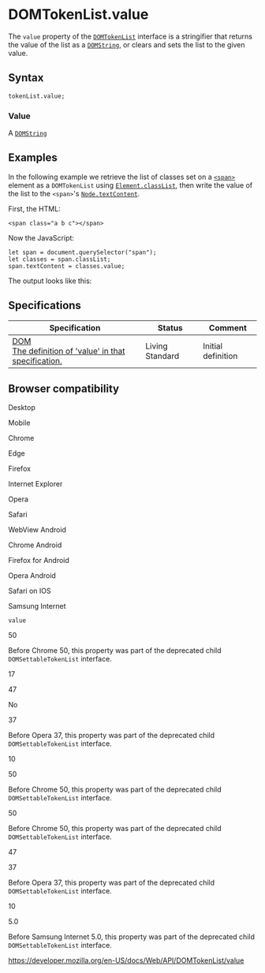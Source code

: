 DOMTokenList.value
==================

The `value` property of the [`DOMTokenList`](../domtokenlist) interface is a stringifier that returns the value of the list as a [`DOMString`](../domstring), or clears and sets the list to the given value.

Syntax
------

    tokenList.value;

### Value

A [`DOMString`](../domstring)

Examples
--------

In the following example we retrieve the list of classes set on a [`<span>`](https://developer.mozilla.org/en-US/docs/Web/HTML/Element/span) element as a `DOMTokenList` using [`Element.classList`](../element/classlist), then write the value of the list to the `<span>`'s [`Node.textContent`](../node/textcontent).

First, the HTML:

    <span class="a b c"></span>

Now the JavaScript:

    let span = document.querySelector("span");
    let classes = span.classList;
    span.textContent = classes.value;

The output looks like this:

Specifications
--------------

<table><thead><tr class="header"><th>Specification</th><th>Status</th><th>Comment</th></tr></thead><tbody><tr class="odd"><td><a href="https://dom.spec.whatwg.org/#dom-domtokenlist-value">DOM<br />
<span class="small">The definition of 'value' in that specification.</span></a></td><td><span class="spec-living">Living Standard</span></td><td>Initial definition</td></tr></tbody></table>

Browser compatibility
---------------------

Desktop

Mobile

Chrome

Edge

Firefox

Internet Explorer

Opera

Safari

WebView Android

Chrome Android

Firefox for Android

Opera Android

Safari on IOS

Samsung Internet

`value`

50

Before Chrome 50, this property was part of the deprecated child `DOMSettableTokenList` interface.

17

47

No

37

Before Opera 37, this property was part of the deprecated child `DOMSettableTokenList` interface.

10

50

Before Chrome 50, this property was part of the deprecated child `DOMSettableTokenList` interface.

50

Before Chrome 50, this property was part of the deprecated child `DOMSettableTokenList` interface.

47

37

Before Opera 37, this property was part of the deprecated child `DOMSettableTokenList` interface.

10

5.0

Before Samsung Internet 5.0, this property was part of the deprecated child `DOMSettableTokenList` interface.

<a href="https://developer.mozilla.org/en-US/docs/Web/API/DOMTokenList/value" class="_attribution-link">https://developer.mozilla.org/en-US/docs/Web/API/DOMTokenList/value</a>
